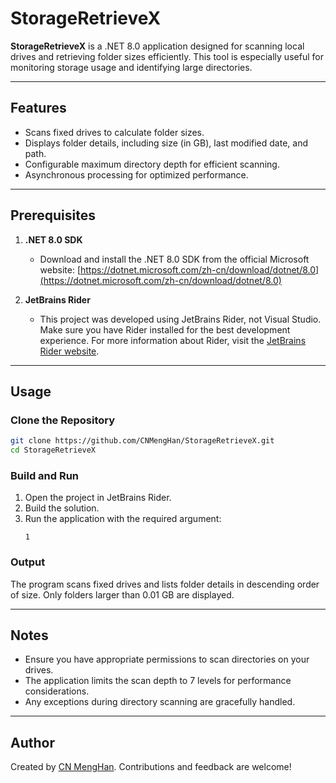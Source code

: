 # StorageRetrieveX

**StorageRetrieveX** is a .NET 8.0 application designed for scanning local drives and retrieving folder sizes efficiently. This tool is especially useful for monitoring storage usage and identifying large directories.

---

## Features

- Scans fixed drives to calculate folder sizes.
- Displays folder details, including size (in GB), last modified date, and path.
- Configurable maximum directory depth for efficient scanning.
- Asynchronous processing for optimized performance.

---

## Prerequisites

1. **.NET 8.0 SDK**
   - Download and install the .NET 8.0 SDK from the official Microsoft website: [https://dotnet.microsoft.com/zh-cn/download/dotnet/8.0](https://dotnet.microsoft.com/zh-cn/download/dotnet/8.0)

2. **JetBrains Rider**
   - This project was developed using JetBrains Rider, not Visual Studio. Make sure you have Rider installed for the best development experience. For more information about Rider, visit the [JetBrains Rider website](https://www.jetbrains.com/rider/).

---

## Usage

### Clone the Repository

```bash
git clone https://github.com/CNMengHan/StorageRetrieveX.git
cd StorageRetrieveX
```

### Build and Run

1. Open the project in JetBrains Rider.
2. Build the solution.
3. Run the application with the required argument:
   ```
   1
   ```

### Output

The program scans fixed drives and lists folder details in descending order of size. Only folders larger than 0.01 GB are displayed.

---

## Notes

- Ensure you have appropriate permissions to scan directories on your drives.
- The application limits the scan depth to 7 levels for performance considerations.
- Any exceptions during directory scanning are gracefully handled.

---

## Author

Created by [CN MengHan](https://github.com/CNMengHan). Contributions and feedback are welcome!
